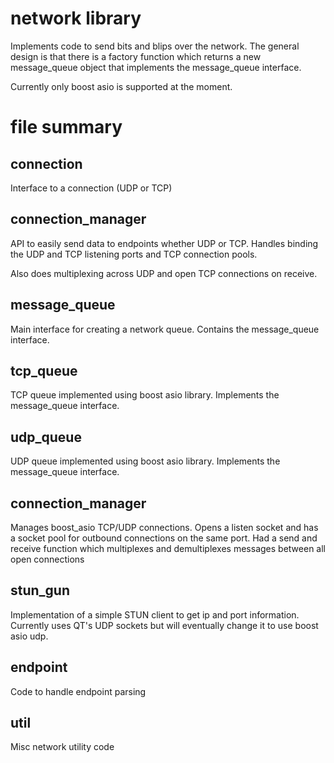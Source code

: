 network library
===================================================================

Implements code to send bits and blips over the network.
The general design is that there is a factory function which
returns a new message_queue object that implements the 
message_queue interface.

Currently only boost asio is supported at the moment.

file summary
===================================================================

connection          
-------------------------------------------------------------------

Interface to a connection (UDP or TCP)

connection_manager          
-------------------------------------------------------------------
API to easily send data to endpoints whether UDP or TCP. Handles
binding the UDP and TCP listening ports and TCP connection pools.

Also does multiplexing across UDP and open TCP connections on receive.


message_queue       
-------------------------------------------------------------------

Main interface for creating a network queue.
Contains the message_queue interface.

tcp_queue          
-------------------------------------------------------------------

TCP queue implemented using boost asio library. 
Implements the message_queue interface.

udp_queue          
-------------------------------------------------------------------

UDP queue implemented using boost asio library. 
Implements the message_queue interface.

connection_manager 
-------------------------------------------------------------------

Manages boost_asio TCP/UDP connections. Opens a listen
socket and has a socket pool for outbound connections on
the same port. Had a send and receive function which
multiplexes and demultiplexes messages between all open
connections

stun_gun              
-------------------------------------------------------------------
Implementation of a simple STUN client to get ip and port 
information. Currently uses QT's UDP sockets but will eventually
change it to use boost asio udp.

endpoint          
-------------------------------------------------------------------

Code to handle endpoint parsing

util          
-------------------------------------------------------------------

Misc network utility code

